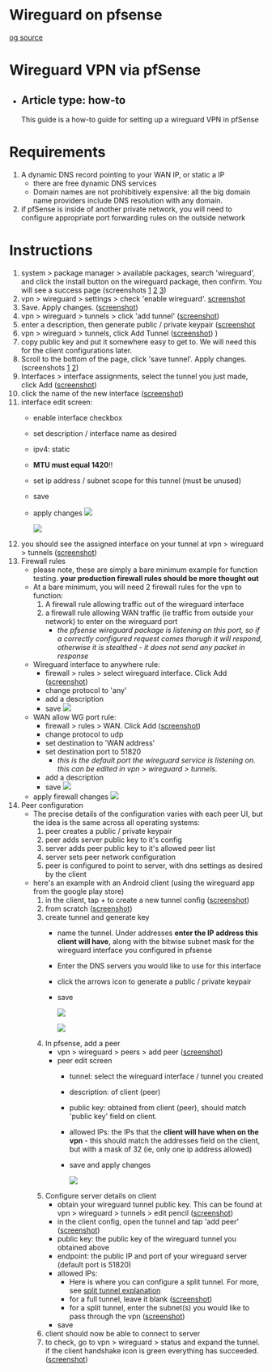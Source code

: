 # Wireguard on pfsense
[og source](https://www.wundertech.net/how-to-set-up-wireguard-on-pfsense/)

# Wireguard VPN via pfSense
- ## Article type: how-to
  This guide is a how-to guide for setting up a wireguard VPN in pfSense

# Requirements
1. A dynamic DNS record pointing to your WAN IP, or static a IP
   - there are free dynamic DNS services
   - Domain names are not prohibitively expensive: all the big domain name providers include DNS resolution with any domain. 
2. if pfSense is inside of another private network, you will need to configure appropriate port forwarding rules on the outside network

# Instructions
1. system > package manager > available packages, search 'wireguard', and click the install button on the wireguard package, then confirm. You will see a success page (screenshots [1](https://github.com/mynah22/Homelab-Guides/raw/main/screenshots/wireguard0.jpg) [2](https://github.com/mynah22/Homelab-Guides/raw/main/screenshots/wireguard1.jpg) [3](https://github.com/mynah22/Homelab-Guides/raw/main/screenshots/wireguard2.jpg))
2. vpn > wireguard > settings > check 'enable wireguard'. [screenshot](https://github.com/mynah22/Homelab-Guides/raw/main/screenshots/wireguard6.jpg)
3.  Save. Apply changes. ([screenshot](https://github.com/mynah22/Homelab-Guides/raw/main/screenshots/wireguard7.jpg))
4.  vpn > wireguard > tunnels > click 'add tunnel' ([screenshot](https://github.com/mynah22/Homelab-Guides/raw/main/screenshots/wireguard29.jpg))
5. enter a description, then generate public / private keypair ([screenshot](https://github.com/mynah22/Homelab-Guides/raw/main/screenshots/wireguard4.jpg)
6. vpn > wireguard > tunnels, click Add Tunnel ([screenshot](https://github.com/mynah22/Homelab-Guides/raw/main/screenshots/wireguard3.jpg))
)
1. copy public key and put it somewhere easy to get to. We will need this for the client configurations later. 
2. Scroll to the bottom of the page, click 'save tunnel'. Apply changes.  (screenshots [1](https://github.com/mynah22/Homelab-Guides/raw/main/screenshots/wireguard5.jpg) [2](https://github.com/mynah22/Homelab-Guides/raw/main/screenshots/wireguard7.jpg))
3. Interfaces > interface assignments, select the tunnel you just made, click Add ([screenshot](https://github.com/mynah22/Homelab-Guides/raw/main/screenshots/wireguard8.jpg))
4. click the name of the new interface ([screenshot](https://github.com/mynah22/Homelab-Guides/raw/main/screenshots/wireguard9.jpg))
5. interface edit screen:
    - enable interface checkbox
    - set description / interface name as desired
    - ipv4: static
    - **MTU must equal 1420**!!
    - set ip address / subnet scope for this tunnel (must be unused)
    - save
    - apply changes
        ![](https://github.com/mynah22/Homelab-Guides/raw/main/screenshots/wireguard10_1.jpg)

        ![](https://github.com/mynah22/Homelab-Guides/raw/main/screenshots/wireguard11.jpg)
6.  you should see the assigned interface on your tunnel at vpn > wireguard > tunnels ([screenshot](https://github.com/mynah22/Homelab-Guides/raw/main/screenshots/wireguard12.jpg))
7.  Firewall rules
    - please note, these are simply a bare minimum example for function testing. **your production firewall rules should be more thought out**
    - At a bare minimum, you will need 2 firewall rules for the vpn to function:
        1. A firewall rule allowing traffic out of the wireguard interface
        2. a firewall rule allowing WAN traffic (ie traffic from outside your network) to enter on the wireguard port
            - *the pfsense wireguard package is listening on this port, so if a correctly configured request comes thorugh it will respond, otherwise it is stealthed - it does not send any packet in response*
    - Wireguard interface to anywhere rule:
        - firewall > rules > select wireguard interface. Click Add ([screenshot](https://github.com/mynah22/Homelab-Guides/raw/main/screenshots/wireguard13.jpg))
        - change protocol to 'any'
        - add a description
        - save
              ![](https://github.com/mynah22/Homelab-Guides/raw/main/screenshots/wireguard14.jpg)
    - WAN allow WG port rule:
        - firewall > rules > WAN. Click Add ([screenshot](https://github.com/mynah22/Homelab-Guides/raw/main/screenshots/wireguard15.jpg))
        - change protocol to udp
        - set destination to 'WAN address'
        - set destination port to 51820
            - *this is the default port the wireguard service is listening on. this can be edited in vpn > wireguard > tunnels.*
        - add a description
        - save
              ![](https://github.com/mynah22/Homelab-Guides/raw/main/screenshots/wireguard16.jpg)
    - apply firewall changes
        ![](https://github.com/mynah22/Homelab-Guides/raw/main/screenshots/wireguard17.jpg)
8.  Peer configuration
    - The precise details of the configuration varies with each peer UI, but the idea is the same across all operating systems:
        1. peer creates a public / private keypair
        2. peer adds server public key to it's config
        3. server adds peer public key to it's allowed peer list
        4. server sets peer network configuration
        5. peer is configured to point to server, with dns settings as desired by the client
    - here's an example with an Android client (using the wireguard app from the google play store)
        1. in the client, tap + to create a new tunnel config ([screenshot](https://github.com/mynah22/Homelab-Guides/raw/main/screenshots/wireguard21.jpg))
        2. from scratch ([screenshot](https://github.com/mynah22/Homelab-Guides/raw/main/screenshots/wireguard20.jpg))
        3. create tunnel and generate key
            - name the tunnel. Under addresses **enter the IP address this client will have**, along with the bitwise subnet mask for the wireguard interface you configured in pfsense
            - Enter the DNS servers you would like to use for this interface 
            - click the arrows icon to generate a public / private keypair
            - save
            
                ![](https://github.com/mynah22/Homelab-Guides/raw/main/screenshots/wireguard19.jpg)

                ![](https://github.com/mynah22/Homelab-Guides/raw/main/screenshots/wireguard18.jpg)
        4. In pfsense, add a peer
            - vpn > wireguard > peers > add peer ([screenshot](https://github.com/mynah22/Homelab-Guides/raw/main/screenshots/wireguard22.jpg))
            - peer edit screen
                - tunnel: select the wireguard interface / tunnel you created
                - description: of client (peer)
                - public key: obtained from client (peer), should match 'public key' field on client. 
                - allowed IPs: the IPs that the **client will have when on the vpn** - this should match the addresses field on the client, but with a mask of 32 (ie, only one ip address allowed)
                - save and apply changes
  
                    ![](https://github.com/mynah22/Homelab-Guides/raw/main/screenshots/wireguard23.jpg)
        5. Configure server details on client
            - obtain your wireguard tunnel public key. This can be found at vpn > wireguard > tunnels > edit pencil ([screenshot](https://github.com/mynah22/Homelab-Guides/raw/main/screenshots/wireguard24.jpg))
            - in the client config, open the tunnel and tap 'add peer' ([screenshot](https://github.com/mynah22/Homelab-Guides/raw/main/screenshots/wireguard25.jpg))
            - public key: the public key of the wireguard tunnel you obtained above
            - endpoint: the public IP and port of your wireguard server (default port is 51820)
            - allowed IPs:
                - Here is where you can configure a split tunnel. For more, see [split tunnel explanation](splitTunnel.md)
                - for a full tunnel, leave it blank ([screenshot](https://github.com/mynah22/Homelab-Guides/raw/main/screenshots/wireguard26.jpg))
                - for a split tunnel, enter the subnet(s) you would like to pass through the vpn ([screenshot](https://github.com/mynah22/Homelab-Guides/raw/main/screenshots/wireguard27.jpg))
            - save
        6. client should now be able to connect to server
        7. to check, go to vpn > wireguard > status and expand the tunnel. if the client handshake icon is green everything has succeeded. ([screenshot](https://github.com/mynah22/Homelab-Guides/raw/main/screenshots/wireguard28.jpg))
